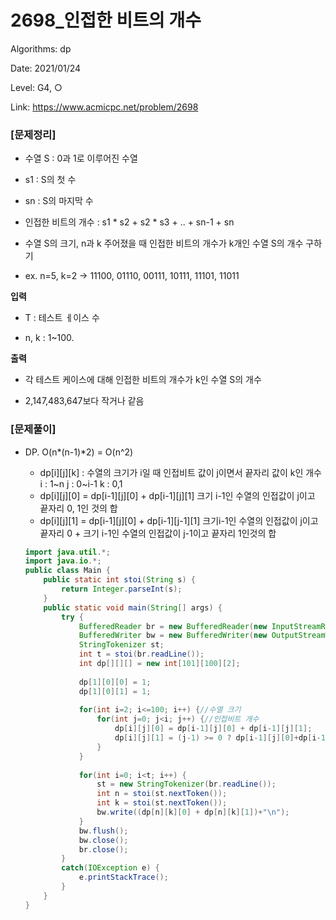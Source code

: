 # 2698_인접한 비트의 개수

Algorithms: dp

Date: 2021/01/24

Level: G4, ○

Link: https://www.acmicpc.net/problem/2698

### [문제정리]

* 수열 S : 0과 1로 이루어진 수열

* s1 : S의 첫 수

* sn : S의 마지막 수

* 인접한 비트의 개수 : s1 * s2 + s2 * s3 + .. + sn-1 + sn

* 수열 S의 크기, n과 k 주어졌을 때 인접한 비트의 개수가 k개인 수열 S의 개수 구하기

* ex. n=5, k=2 -> 11100, 01110, 00111, 10111, 11101, 11011

**입력**

* T : 테스트 ㅔ이스 수

* n, k : 1~100.

**출력**

* 각 테스트 케이스에 대해 인접한 비트의 개수가 k인 수열 S의 개수

* 2,147,483,647보다 작거나 같음

### [문제풀이]

- DP. O(n*(n-1)*2) = O(n^2)
    - dp[i][j][k] : 수열의 크기가 i일 때 인접비트 값이 j이면서 끝자리 값이 k인 개수
    i : 1~n
    j : 0~i-1
    k : 0,1
    - dp[i][j][0] = dp[i-1][j][0] + dp[i-1][j][1] 
    크기 i-1인 수열의 인접값이 j이고 끝자리 0, 1인 것의 합
    - dp[i][j][1] = dp[i-1][j][0] + dp[i-1][j-1][1]
    크기i-1인 수열의 인접값이 j이고 끝자리 0 + 크기 i-1인 수열의 인접값이 j-1이고 끝자리 1인것의 합

    ```java
    import java.util.*;
    import java.io.*;
    public class Main {
        public static int stoi(String s) {
    		return Integer.parseInt(s);
    	}
    	public static void main(String[] args) {
    		try {
    			BufferedReader br = new BufferedReader(new InputStreamReader(System.in));
    			BufferedWriter bw = new BufferedWriter(new OutputStreamWriter(System.out));
    			StringTokenizer st;
    			int t = stoi(br.readLine());
    			int dp[][][] = new int[101][100][2];
    			
    			dp[1][0][0] = 1;
    			dp[1][0][1] = 1;
    			
    			for(int i=2; i<=100; i++) {//수열 크기
    				for(int j=0; j<i; j++) {//인접비트 개수
    					dp[i][j][0] = dp[i-1][j][0] + dp[i-1][j][1];
    					dp[i][j][1] = (j-1) >= 0 ? dp[i-1][j][0]+dp[i-1][j-1][1] : dp[i-1][j][0];
    				}
    			}
    			
    			for(int i=0; i<t; i++) {
    				st = new StringTokenizer(br.readLine());
    				int n = stoi(st.nextToken());
    				int k = stoi(st.nextToken());
    				bw.write((dp[n][k][0] + dp[n][k][1])+"\n");
    			}
    			bw.flush();
    			bw.close();
    			br.close();
    		}
    		catch(IOException e) {
    			e.printStackTrace();
    		}
    	}
    }
    ```